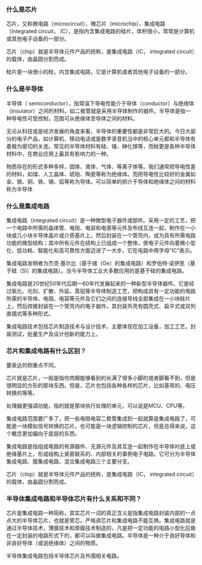 ### **什么是芯片**

芯片，又称微电路（microcircuit）、微芯片（microchip）、集成电路（integrated circuit， IC），是指内含集成电路的硅片，体积很小，常常是计算机或其他电子设备的一部分。

芯片（chip）就是半导体元件产品的统称，是集成电路（IC， integrated circuit）的载体，由晶圆分割而成。

硅片是一块很小的硅，内含集成电路，它是计算机或者其他电子设备的一部分。

### **什么是半导体**

半导体（ semiconductor），指常温下导电性能介于导体（conductor）与绝缘体（insulator）之间的材料。如二极管就是采用半导体制作的器件。半导体是指一种导电性可受控制，范围可从绝缘体至导体之间的材料。

无论从科技或是经济发展的角度来看，半导体的重要性都是非常巨大的。今日大部分的电子产品，如计算机、移动电话或是数字录音机当中的核心单元都和半导体有着极为密切的关连。常见的半导体材料有硅、锗、砷化镓等，而硅更是各种半导体材料中，在商业应用上最具有影响力的一种。

物质存在的形式多种多样，固体、液体、气体、等离子体等。我们通常把导电性差的材料，如煤、人工晶体、琥珀、陶瓷等称为绝缘体。而把导电性比较好的金属如金、银、铜、铁、锡、铝等称为导体。可以简单的把介于导体和绝缘体之间的材料称为半导体

### **什么是集成电路**

集成电路（integrated circuit）是一种微型电子器件或部件。采用一定的工艺，把一个电路中所需的晶体管、电阻、电容和电感等元件及布线互连一起，制作在一小块或几小块半导体晶片或介质基片上，然后封装在一个管壳内，成为具有所需电路功能的微型结构；其中所有元件在结构上已组成一个整体，使电子元件向着微小型化、低功耗、智能化和高可靠性方面迈进了一大步。它在电路中用字母“IC”表示。

集成电路发明者为杰克·基尔比（基于锗（Ge）的集成电路）和罗伯特·诺伊思（基于硅（Si）的集成电路）。当今半导体工业大多数应用的是基于硅的集成电路。

集成电路是20世纪50年代后期一60年代发展起来的一种新型半导体器件。它是经过氧化、光刻、扩散、外延、蒸铝等半导体制造工艺，把构成具有一定功能的电路所需的半导体、电阻、电容等元件及它们之间的连接导线全部集成在一小块硅片上，然后焊接封装在一个管壳内的电子器件。其封装外壳有圆壳式、扁平式或双列直插式等多种形式。

集成电路技术包括芯片制造技术与设计技术，主要体现在加工设备，加工工艺，封装测试，批量生产及设计创新的能力上。

### **芯片和集成电路有什么区别？**

要表达的侧重点不同。

芯片就是芯片，一般是指你肉眼能够看到的长满了很多小脚的或者脚看不到，但是很明显的方形的那块东西。但是，芯片也包括各种各样的芯片，比如基带的、电压转换的等等。

处理器更强调功能，指的就是那块执行处理的单元，可以说是MCU、CPU等。

集成电路范围要广多了，把一些电阻电容二极管集成到一起就算是集成电路了，可能是一块模拟信号转换的芯片，也可能是一块逻辑控制的芯片，但是总得来说，这个概念更加偏向于底层的东西。

集成电路是指组成电路的有源器件、无源元件及其互连一起制作在半导体衬底上或绝缘基片上，形成结构上紧密联系的、内部相关的事例电子电路。它可分为半导体集成电路、膜集成电路、混合集成电路三个主要分支。

芯片（chip）就是半导体元件产品的统称，是集成电路（IC， integrated circuit）的载体，由晶圆分割而成。

### **半导体集成电路和半导体芯片有什么关系和不同？**

芯片是集成电路一种简称，其实芯片一词的真正含义是指集成电路封装内部的一点点大的半导体芯片，也就是管芯。严格讲芯片和集成电路不能互换。集成电路就是通过半导体技术，薄膜技术和厚膜技术制造的，凡是把一定功能的电路小型化后做在一定封装的电路形式下的，都可以叫做集成电路。半导体是一种介于良好导体和非良好导体（或说绝缘体）之间的物质。

半导体集成电路包括半导体芯片及外围相关电路。

